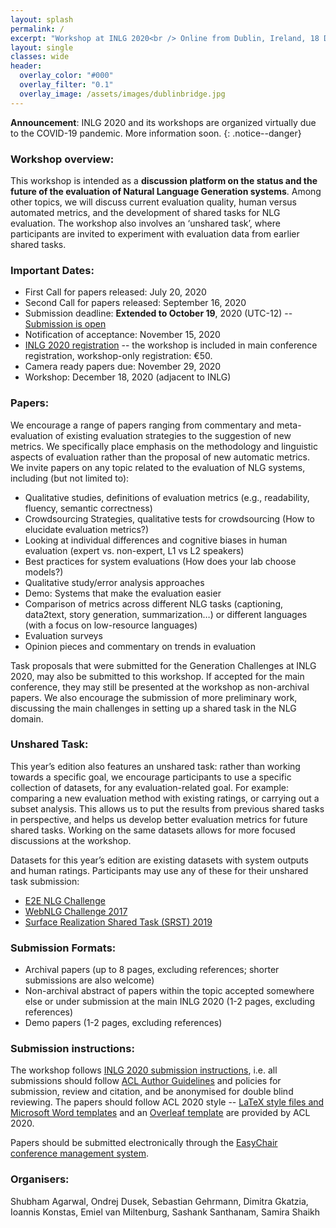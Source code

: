 ```yaml
---
layout: splash
permalink: /
excerpt: "Workshop at INLG 2020<br /> Online from Dublin, Ireland, 18 December 2020"
layout: single
classes: wide
header:
  overlay_color: "#000"
  overlay_filter: "0.1"
  overlay_image: /assets/images/dublinbridge.jpg
---
```


**Announcement**: INLG 2020 and its workshops are organized virtually due to the COVID-19 pandemic. More information soon.
{: .notice--danger}

### Workshop overview:

This workshop is intended as a **discussion platform on the status and the future of the evaluation of Natural Language Generation systems**. Among other topics, we will discuss current evaluation quality, human versus automated metrics, and the development of shared tasks for NLG evaluation. The workshop also involves an ‘unshared task’, where participants are invited to experiment with evaluation data from earlier shared tasks.

### Important Dates:

* First Call for papers released: July 20, 2020
* Second Call for papers released: September 16, 2020
* Submission deadline: **Extended to October 19**, 2020 (UTC-12) -- [Submission is open](https://easychair.org/conferences/?conf=evalnlgeval2020)
* Notification of acceptance: November 15, 2020
* [INLG 2020 registration](https://www.inlg2020.org/registration) -- the workshop is included in main conference registration, workshop-only registration: €50. 
* Camera ready papers due: November 29, 2020
* Workshop: December 18, 2020 (adjacent to INLG)


### Papers:

We encourage a range of papers ranging from commentary and meta-evaluation of existing evaluation strategies to the suggestion of new metrics. We specifically place emphasis on the methodology and linguistic aspects of evaluation rather than the proposal of new automatic metrics. We invite papers on any topic related to the evaluation of NLG systems, including (but not limited to):
* Qualitative studies, definitions of evaluation metrics (e.g., readability, fluency, semantic correctness)
* Crowdsourcing Strategies, qualitative tests for crowdsourcing (How to elucidate evaluation metrics?)
* Looking at individual differences and cognitive biases in human evaluation (expert vs. non-expert, L1 vs L2 speakers)
* Best practices for system evaluations (How does your lab choose models?)
* Qualitative study/error analysis approaches
* Demo: Systems that make the evaluation easier
* Comparison of metrics across different NLG tasks (captioning, data2text, story generation, summarization…) or different languages (with a focus on low-resource languages)
* Evaluation surveys
* Opinion pieces and commentary on trends in evaluation

Task proposals that were submitted for the Generation Challenges at INLG 2020, may also be submitted to this workshop. If accepted for the main conference, they may still be presented at the workshop as non-archival papers. We also encourage the submission of more preliminary work, discussing the main challenges in setting up a shared task in the NLG domain.

### Unshared Task:

This year’s edition also features an unshared task: rather than working towards a specific goal, we encourage participants to use a specific collection of datasets, for any evaluation-related goal. For example: comparing a new evaluation method with existing ratings, or carrying out a subset analysis. This allows us to put the results from previous shared tasks in perspective, and helps us develop better evaluation metrics for future shared tasks. Working on the same datasets allows for more focused discussions at the workshop.

Datasets for this year’s edition are existing datasets with system outputs and human ratings. Participants may use any of these for their unshared task submission:
* [E2E NLG Challenge](http://www.macs.hw.ac.uk/InteractionLab/E2E/)
* [WebNLG Challenge 2017](https://webnlg-challenge.loria.fr/challenge_2017/)
* [Surface Realization Shared Task (SRST) 2019](http://taln.upf.edu/pages/msr2019-ws/SRST.html)

### Submission Formats:

* Archival papers (up to 8 pages, excluding references; shorter submissions are also welcome)
* Non-archival abstract of papers within the topic accepted somewhere else or under submission at the main INLG 2020 (1-2 pages, excluding references)
* Demo papers (1-2 pages, excluding references)


### Submission instructions:

The workshop follows [INLG 2020 submission instructions](https://www.inlg2020.org/papers), i.e. all submissions should follow [ACL Author Guidelines](https://www.aclweb.org/adminwiki/index.php?title=ACL_Author_Guidelines)
and policies for submission, review and citation, and be anonymised for double blind reviewing.
The papers should follow ACL 2020 style -- [LaTeX style files and Microsoft Word templates](http://acl2020.org/downloads/acl2020-templates.zip) and an [Overleaf template](https://www.overleaf.com/latex/templates/acl-2020-proceedings-template/zsrkcwjptpcd) are provided by ACL 2020.

Papers should be submitted electronically through the [EasyChair conference management system](https://easychair.org/conferences/?conf=evalnlgeval2020).


### Organisers:

Shubham Agarwal, Ondrej Dusek, Sebastian Gehrmann, Dimitra Gkatzia, Ioannis Konstas, Emiel van Miltenburg, Sashank Santhanam, Samira Shaikh

